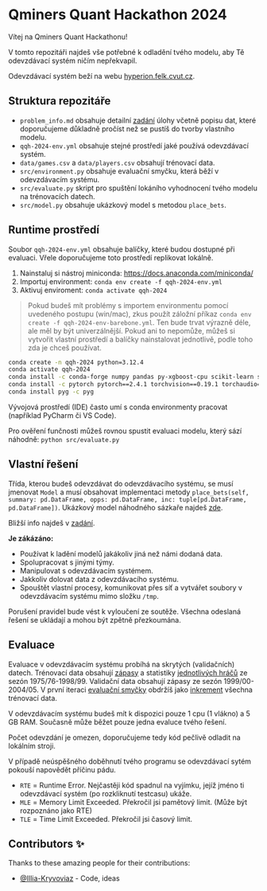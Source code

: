 # Qminers Quant Hackathon 2024

Vítej na Qminers Quant Hackathonu!

V tomto repozitáři najdeš vše potřebné k odladění tvého modelu, aby Tě odevzdávací systém ničím nepřekvapil.

Odevzdávací systém beží na webu [hyperion.felk.cvut.cz](http://hyperion.felk.cvut.cz/).

## Struktura repozitáře
* `problem_info.md` obsahuje detailní [zadání](problem_info.md) úlohy včetně popisu dat, které doporučujeme důkladně pročíst než se pustíš do tvorby vlastního modelu.
* `qqh-2024-env.yml` obsahuje stejné prostředí jaké používá odevzdávací systém.
* `data/games.csv` a `data/players.csv` obsahují trénovací data.
* `src/environment.py` obsahuje evaluační smyčku, která běží v odevzdávacím systému.
* `src/evaluate.py` skript pro spuštění lokáního vyhodnocení tvého modelu na trénovacích datech.
* `src/model.py` obsahuje ukázkový model s metodou `place_bets`.

## Runtime prostředí

Soubor `qqh-2024-env.yml` obsahuje balíčky, které budou dostupné při evaluaci. Vřele doporučujeme toto prostředí replikovat lokálně.

1. Nainstaluj si nástroj miniconda: https://docs.anaconda.com/miniconda/
2. Importuj environment: `conda env create -f qqh-2024-env.yml`
3. Aktivuj enviroment: `conda activate qqh-2024`

> Pokud budeš mít problémy s importem environmentu pomocí uvedeného postupu (win/mac), zkus použít záložní příkaz
`conda env create -f qqh-2024-env-barebone.yml`. Ten bude trvat výrazně déle, ale měl by být univerzálnější.
Pokud ani to nepomůže, můžeš si vytvořit vlastní prostředí a balíčky nainstalovat jednotlivě, podle toho zda je chceš používat.

```bash
conda create -n qqh-2024 python=3.12.4
conda activate qqh-2024
conda install -c conda-forge numpy pandas py-xgboost-cpu scikit-learn scipy statsmodels
conda install -c pytorch pytorch==2.4.1 torchvision==0.19.1 torchaudio==2.4.1 cpuonly
conda install pyg -c pyg
```

Vývojová prostředí (IDE) často umí s conda environmenty pracovat (například PyCharm či VS Code).

Pro ověření funčnosti můžeš rovnou spustit evaluaci modelu, který sází náhodně: `python src/evaluate.py`

## Vlastní řešení

Třída, kterou budeš odevzdávat do odevzdávacího systému, se musí jmenovat `Model` a musí obsahovat implementaci metody `place_bets(self, summary: pd.DataFrame, opps: pd.DataFrame, inc: tuple[pd.DataFrame, pd.DataFrame])`. Ukázkový model náhodného sázkaře najdeš [zde](src/model.py).

Bližší info najdeš v [zadání](problem_info.md).

**Je zákázáno:**

- Používat k ladění modelů jakákoliv jiná než námi dodaná data.
- Spolupracovat s jinými týmy.
- Manipulovat s odevzdávacím systémem.
- Jakkoliv dolovat data z odevzdávacího systému.
- Spouštět vlastní procesy, komunikovat přes síť a vytvářet soubory v odevzdávacím systému mimo složku `/tmp`.

Porušení pravidel bude vést k vyloučení ze soutěže. Všechna odeslaná řešení se ukládají a mohou být zpětně přezkoumána.

## Evaluace

Evaluace v odevzdávacím systému probíhá na skrytých (validačních) datech. Trénovací data obsahují [zápasy](data/games.csv) a statistiky [jednotlivých hráčů](data/players.csv) ze sezón 1975/76-1998/99.
Validační data obsahují zápasy ze sezón 1999/00-2004/05.
V první iteraci [evaluační smyčky](src/environment.py#L68) obdržíš jako [inkrement](problem_info.md#dataframe-inkrement%C3%A1ln%C3%ADch-dat) všechna trénovací data.

V odevzdávacím systému budeš mít k dispozici pouze 1 cpu (1 vlákno) a 5 GB RAM. Současně může běžet pouze jedna evaluce tvého řešení.

Počet odevzdání je omezen, doporučujeme tedy kód pečlivě odladit na lokálním stroji.

V případě neúspěšného doběhnutí tvého programu se odevzdávací sytém pokouší napovědět příčinu pádu.

- `RTE` = Runtime Error. Nejčastěji kód spadnul na vyjímku, jejíž jméno ti odevzdávací systém (po rozkliknutí testcasu) ukáže. 
- `MLE` = Memory Limit Exceeded. Překročil jsi  pamětový limit. (Může být rozpoznáno jako RTE)
- `TLE` = Time Limit Exceeded. Překročil jsi časový limit.




## Contributors ✨

Thanks to these amazing people for their contributions:
- [@Illia-Kryvoviaz](https://github.com/Illia-Kryvoviaz) - Code, ideas
